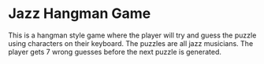 # Jazz Hangman Game

This is a hangman style game where the player will try and guess the puzzle using characters on their keyboard. The puzzles are all jazz musicians. The player gets 7 wrong guesses before the next puzzle is generated.
